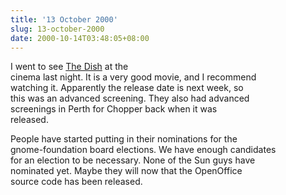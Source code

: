 ```yaml
---
title: '13 October 2000'
slug: 13-october-2000
date: 2000-10-14T03:48:05+08:00
---
```


I went to see [The Dish](http://us.imdb.com/Title?0205873) at the\
cinema last night. It is a very good movie, and I recommend\
watching it. Apparently the release date is next week, so\
this was an advanced screening. They also had advanced\
screenings in Perth for Chopper back when it was\
released.

People have started putting in their nominations for the\
gnome-foundation board elections. We have enough candidates\
for an election to be necessary. None of the Sun guys have\
nominated yet. Maybe they will now that the OpenOffice\
source code has been released.
